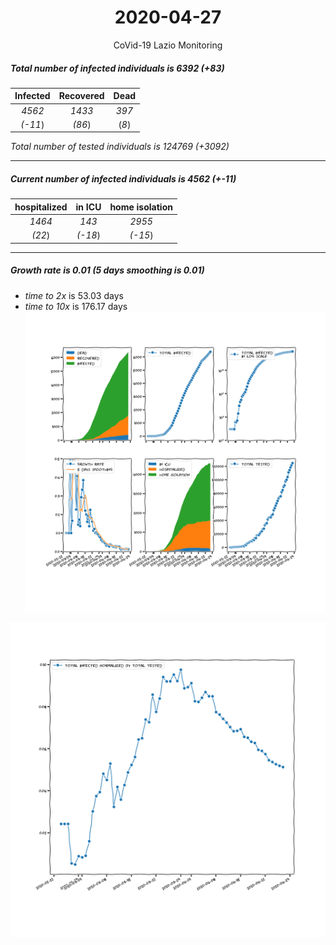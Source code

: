 <div align='center'>

# 2020-04-27
CoVid-19 Lazio Monitoring
</div>

##### Total number of infected individuals is 6392 (+83)
Infected | Recovered | Dead
:---: | :---: | :---:
*4562* | *1433* | *397*
*(-11*) | *(86*) | (*8*)

*Total number of tested individuals is 124769 (+3092)*
***
##### Current number of infected individuals is 4562 (+-11)
hospitalized | in ICU | home isolation
:---: | :---: | :---:
*1464* |*143* |*2955*
*(22*) |*(-18*) |*(-15*)
***
##### Growth rate is 0.01 (5 days smoothing is 0.01)
- *time to 2x* is 53.03 days
- *time to 10x* is 176.17 days
![stats][stats]

![infected_normalized][infected_normalized]

[stats]: stats_Lazio.png
[infected_normalized]: infected_normalized_Lazio.png
